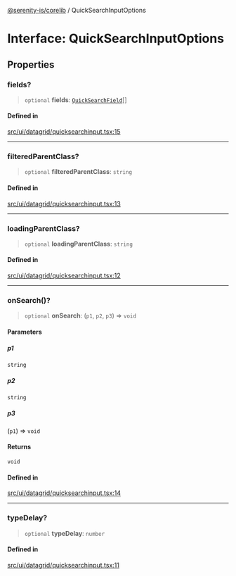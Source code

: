 [@serenity-is/corelib](../README.md) / QuickSearchInputOptions

# Interface: QuickSearchInputOptions

## Properties

### fields?

> `optional` **fields**: [`QuickSearchField`](QuickSearchField.md)[]

#### Defined in

[src/ui/datagrid/quicksearchinput.tsx:15](https://github.com/serenity-is/serenity/blob/master/packages/corelib/src/ui/datagrid/quicksearchinput.tsx#L15)

***

### filteredParentClass?

> `optional` **filteredParentClass**: `string`

#### Defined in

[src/ui/datagrid/quicksearchinput.tsx:13](https://github.com/serenity-is/serenity/blob/master/packages/corelib/src/ui/datagrid/quicksearchinput.tsx#L13)

***

### loadingParentClass?

> `optional` **loadingParentClass**: `string`

#### Defined in

[src/ui/datagrid/quicksearchinput.tsx:12](https://github.com/serenity-is/serenity/blob/master/packages/corelib/src/ui/datagrid/quicksearchinput.tsx#L12)

***

### onSearch()?

> `optional` **onSearch**: (`p1`, `p2`, `p3`) => `void`

#### Parameters

##### p1

`string`

##### p2

`string`

##### p3

(`p1`) => `void`

#### Returns

`void`

#### Defined in

[src/ui/datagrid/quicksearchinput.tsx:14](https://github.com/serenity-is/serenity/blob/master/packages/corelib/src/ui/datagrid/quicksearchinput.tsx#L14)

***

### typeDelay?

> `optional` **typeDelay**: `number`

#### Defined in

[src/ui/datagrid/quicksearchinput.tsx:11](https://github.com/serenity-is/serenity/blob/master/packages/corelib/src/ui/datagrid/quicksearchinput.tsx#L11)
